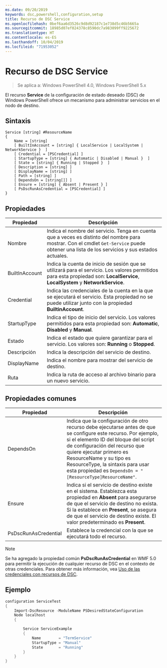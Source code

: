 ```yaml
---
ms.date: 09/20/2019
keywords: dsc,powershell,configuration,setup
title: Recurso de DSC Service
ms.openlocfilehash: 0bef6aa6d3526c9d8d92187c1e738d5c46b5665a
ms.sourcegitcommit: 18985d07ef024378c8590dc7a983099ff9225672
ms.translationtype: HT
ms.contentlocale: es-ES
ms.lasthandoff: 10/04/2019
ms.locfileid: "71953052"
---
```

# <a name="dsc-service-resource"></a>Recurso de DSC Service

> Se aplica a: Windows PowerShell 4.0, Windows PowerShell 5.x

El recurso **Service** de la configuración de estado deseado (DSC) de Windows PowerShell ofrece un mecanismo para administrar servicios en el nodo de destino.

## <a name="syntax"></a>Sintaxis

```Syntax
Service [string] #ResourceName
{
    Name = [string]
    [ BuiltInAccount = [string] { LocalService | LocalSystem | NetworkService }  ]
    [ Credential = [PSCredential] ]
    [ StartupType = [string] { Automatic | Disabled | Manual }  ]
    [ State = [string] { Running | Stopped }  ]
    [ Description = [string] ]
    [ DisplayName = [string] ]
    [ Path = [string] ]
    [ DependsOn = [string[]] ]
    [ Ensure = [string] { Absent | Present } ]
    [ PsDscRunAsCredential = [PSCredential] ]
}
```

## <a name="properties"></a>Propiedades

|Propiedad |Descripción |
|---|---|
|Nombre |Indica el nombre del servicio. Tenga en cuenta que a veces es distinto del nombre para mostrar. Con el cmdlet `Get-Service` puede obtener una lista de los servicios y sus estados actuales. |
|BuiltInAccount |Indica la cuenta de inicio de sesión que se utilizará para el servicio. Los valores permitidos para esta propiedad son: **LocalService**, **LocalSystem** y **NetworkService**. |
|Credential |Indica las credenciales de la cuenta en la que se ejecutará el servicio. Esta propiedad no se puede utilizar junto con la propiedad **BuiltinAccount**. |
|StartupType |Indica el tipo de inicio del servicio. Los valores permitidos para esta propiedad son: **Automatic**, **Disabled** y **Manual**. |
|Estado |Indica el estado que quiere garantizar para el servicio. Los valores son: **Running** o **Stopped**. |
|Descripción |Indica la descripción del servicio de destino. |
|DisplayName |Indica el nombre para mostrar del servicio de destino. |
|Ruta |Indica la ruta de acceso al archivo binario para un nuevo servicio. |

## <a name="common-properties"></a>Propiedades comunes

|Propiedad |Descripción |
|---|---|
|DependsOn |Indica que la configuración de otro recurso debe ejecutarse antes de que se configure este recurso. Por ejemplo, si el elemento ID del bloque del script de configuración del recurso que quiere ejecutar primero es ResourceName y su tipo es ResourceType, la sintaxis para usar esta propiedad es `DependsOn = "[ResourceType]ResourceName"`. |
|Ensure |Indica si el servicio de destino existe en el sistema. Establezca esta propiedad en **Absent** para asegurarse de que el servicio de destino no exista. Si la establece en **Present**, se asegura de que el servicio de destino existe. El valor predeterminado es **Present**. |
|PsDscRunAsCredential |Establece la credencial con la que se ejecutará todo el recurso. |

> [!NOTE]
> Se ha agregado la propiedad común **PsDscRunAsCredential** en WMF 5.0 para permitir la ejecución de cualquier recurso de DSC en el contexto de otras credenciales. Para obtener más información, vea [Uso de las credenciales con recursos de DSC](../../../configurations/runasuser.md).

## <a name="example"></a>Ejemplo

```powershell
configuration ServiceTest
{
    Import-DscResource -ModuleName PSDesiredStateConfiguration
    Node localhost
    {

        Service ServiceExample
        {
            Name        = "TermService"
            StartupType = "Manual"
            State       = "Running"
        }
    }
}
```